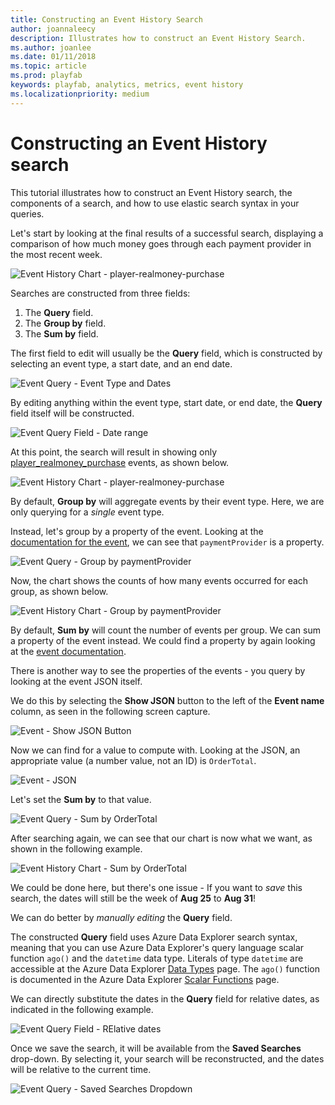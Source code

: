 ```yaml
---
title: Constructing an Event History Search
author: joannaleecy
description: Illustrates how to construct an Event History Search.
ms.author: joanlee
ms.date: 01/11/2018
ms.topic: article
ms.prod: playfab
keywords: playfab, analytics, metrics, event history
ms.localizationpriority: medium
---
```


# Constructing an Event History search

This tutorial illustrates how to construct an Event History search, the components of a search, and how to use elastic search syntax in your queries.

Let's start by looking at the final results of a successful search, displaying a comparison of how much money goes through each payment provider in the most recent week.

![Event History Chart - player-realmoney-purchase](media/tutorials/event-history-chart-player-realmoney-purchase.png)  

Searches are constructed from three fields:

1. The **Query** field.
2. The **Group by** field.
3. The **Sum by** field.

The first field to edit will usually be the **Query** field, which is constructed by selecting an event type, a start date, and an end date.

![Event Query - Event Type and Dates](media/tutorials/event-query-event-type-and-dates.png)  

By editing anything within the event type, start date, or end date, the **Query** field itself will be constructed.

![Event Query Field - Date range](media/tutorials/event-query-auto-populate1.png)  

At this point, the search will result in showing only [player_realmoney_purchase](../../../api-references/events/player-realmoney-purchase.md) events, as shown below.

![Event History Chart - player-realmoney-purchase](media/tutorials/event-history-chart-player-realmoney-purchase.png)  

By default, **Group by** will aggregate events by their event type. Here, we are only querying for a *single* event type.

Instead, let's group by a property of the event. Looking at the [documentation for the event](../../../api-references/events/player-realmoney-purchase.md), we can see that `paymentProvider` is a property.

![Event Query - Group by paymentProvider](media/tutorials/event-query-group-by-paymentprovider.png)  

Now, the chart shows the counts of how many events occurred for each group, as shown below.

![Event History Chart - Group by paymentProvider](media/tutorials/event-history-chart-group-by-paymentprovider.png)  

By default, **Sum by** will count the number of events per group. We can sum a property of the event instead. We could find a property by again looking at the [event documentation](../../../api-references/events/player-realmoney-purchase.md).

There is another way to see the properties of the events - you query by looking at the event JSON itself.

We do this by selecting the **Show JSON** button to the left of the **Event name** column, as seen in the following screen capture.

![Event - Show JSON Button](media/tutorials/event-show-json-button.png)  

Now we can find for a value to compute with. Looking at the JSON, an appropriate value (a number value, not an ID) is `OrderTotal`.

![Event - JSON](media/tutorials/event-json.png)  

Let's set the **Sum by** to that value.

![Event Query - Sum by OrderTotal](media/tutorials/event-query-sum-by-ordertotal.png)  

After searching again, we can see that our chart is now what we want, as shown in the following example.

![Event History Chart - Sum by OrderTotal](media/tutorials/event-history-chart-sum-by-ordertotal.png)  

We could be done here, but there's one issue - If you want to *save* this search, the dates will still be the week of **Aug 25** to **Aug 31**!

We can do better by *manually editing* the **Query** field.

The constructed **Query** field uses Azure Data Explorer search syntax, meaning that you can use Azure Data Explorer's query language scalar function `ago()` and the `datetime` data type. Literals of type `datetime` are accessible at the Azure Data Explorer [Data Types](https://docs.microsoft.com/azure/kusto/query/scalar-data-types/datetime) page. The `ago()` function is documented in the Azure Data Explorer [Scalar Functions](https://docs.microsoft.com/azure/kusto/query/agofunction) page.

We can directly substitute the dates in the **Query** field for relative dates, as indicated in the following example.

![Event Query Field - RElative dates](media/tutorials/event-query-ago-7d.png)  

Once we save the search, it will be available from the **Saved Searches** drop-down. By selecting it, your search will be reconstructed, and the dates will be relative to the current time.

![Event Query - Saved Searches Dropdown](media/tutorials/event-query-saved-searches-dropdown.png)  

